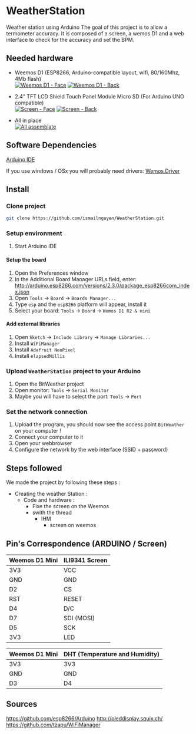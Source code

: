 # WeatherStation
Weather station using Arduino
The goal of this project is to allow a termometer accuracy. It is composed of a screen, a wemos D1 and a web interface to check for the accuracy and set the BPM.<BR>

## Needed hardware <BR>
- Weemos D1 (ESP8266, Arduino-compatible layout, wifi, 80/160Mhz, 4Mb flash)<BR>
[![Weemos D1 - Face](http://i.imgur.com/Wp4gmGz.jpg)](http://i.imgur.com/Wp4gmGz.jpg)
[![Weemos D1 - Back](http://i.imgur.com/7sasqUQ.jpg)](http://i.imgur.com/7sasqUQ.jpg)<BR>

- 2.4" TFT LCD Shield Touch Panel Module Micro SD (For Arduino UNO compatible)<BR>
[![Screen - Face](http://i.imgur.com/AzSjkEK.jpg)](http://i.imgur.com/AzSjkEK.jpg)
[![Screen - Back](http://i.imgur.com/h1CRPeX.jpg)](http://i.imgur.com/h1CRPeX.jpg)<BR>

- All in place <BR>
[![All assemblate](http://i.imgur.com/ysy0L4u.jpg)](http://i.imgur.com/ysy0L4u.jpg)<BR>

## Software Dependencies

[Arduino IDE](https://www.arduino.cc/en/main/software)

If you use windows / OSx you will probably need drivers: [Wemos Driver](https://www.wemos.cc/downloads)


## Install

### Clone project

```sh
git clone https://github.com/ismailnguyen/WeatherStation.git  
```

### Setup environment

1. Start Arduino IDE

#### Setup the board

1. Open the Preferences window
2. In the Additional Board Manager URLs field, enter: http://arduino.esp8266.com/versions/2.3.0/package_esp8266com_index.json
3. Open `Tools` -> `Board` -> `Boards Manager...`
4. Type `esp` and the `esp8266` platform will appear, install it
5. Select your board: `Tools` -> `Board` -> `Wemos D1 R2 & mini`

#### Add external libraries

1. Open `Sketch` -> `Include Library` -> `Manage Libraries...`
2. Install `WiFiManager`
3. Install `Adafruit NeoPixel`
4. Install `elapsedMillis`

### Upload `WeatherStation` project to your Arduino

1. Open the BitWeather project
2. Open monitor: `Tools` -> `Serial Monitor`
3. Maybe you will have to select the port: `Tools` -> `Port`

### Set the network connection

1. Upload the program, you should now see the access point `BitWeather` on your computer !
2. Connect your computer to it
3. Open your webbrowser
4. Configure the network by the web interface (SSID + password)

## Steps followed
We made the project by following these steps :

- Creating the weather Station :
  - Code and hardware :
    - Fixe the screen on the Weemos
    - swith the thread
      - IHM
        - screen on weemos


## Pin's Correspondence (ARDUINO / Screen)

Weemos D1 Mini | ILI9341 Screen
--- | --- 
3V3 | VCC
GND | GND
D2 | CS
RST | RESET
D4 | D/C
D7 | SDI (MOSI)
D5 | SCK
3V3 | LED


Weemos D1 Mini | DHT (Temperature and Humidity)
--- | --- 
3V3 | 3V3
GND | GND
D3  | D4




## Sources
https://github.com/esp8266/Arduino 
http://oleddisplay.squix.ch/
https://github.com/tzapu/WiFiManager
